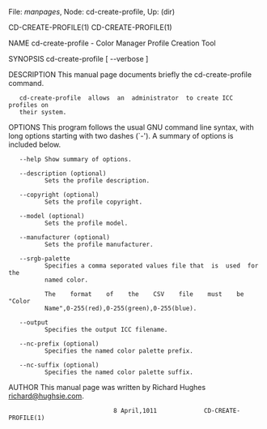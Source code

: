 File: *manpages*,  Node: cd-create-profile,  Up: (dir)

CD-CREATE-PROFILE(1)                                      CD-CREATE-PROFILE(1)



NAME
       cd-create-profile - Color Manager Profile Creation Tool

SYNOPSIS
       cd-create-profile [ --verbose ]

DESCRIPTION
       This manual page documents briefly the cd-create-profile command.

       cd-create-profile  allows  an  administrator  to create ICC profiles on
       their system.

OPTIONS
       This program follows the usual  GNU  command  line  syntax,  with  long
       options  starting  with  two  dashes  (`-').  A  summary  of options is
       included below.

       --help Show summary of options.

       --description (optional)
              Sets the profile description.

       --copyright (optional)
              Sets the profile copyright.

       --model (optional)
              Sets the profile model.

       --manufacturer (optional)
              Sets the profile manufacturer.

       --srgb-palette
              Specifies a comma seporated values file that  is  used  for  the
              named color.

              The    format    of    the    CSV    file    must    be   "Color
              Name",0-255(red),0-255(green),0-255(blue).

       --output
              Specifies the output ICC filename.

       --nc-prefix (optional)
              Specifies the named color palette prefix.

       --nc-suffix (optional)
              Specifies the named color palette suffix.

AUTHOR
       This manual page was written by Richard Hughes <richard@hughsie.com>.



                                 8 April,1011             CD-CREATE-PROFILE(1)
